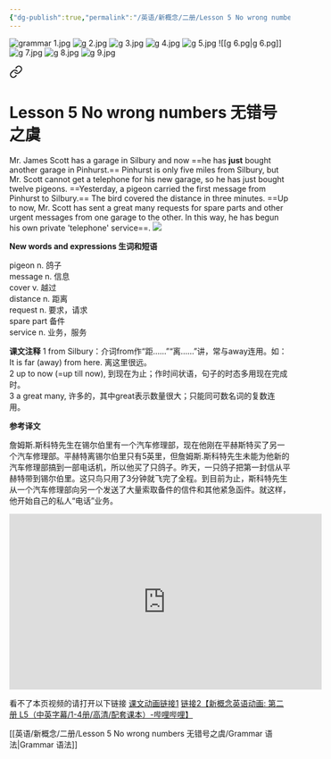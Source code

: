 ```yaml
---
{"dg-publish":true,"permalink":"/英语/新概念/二册/Lesson 5 No wrong numbers 无错号之虞/Grammar 语法/","dgPassFrontmatter":true}
---
```



![grammar 1.jpg](/img/user/%E8%8B%B1%E8%AF%AD/%E6%96%B0%E6%A6%82%E5%BF%B5/%E4%BA%8C%E5%86%8C/Lesson%205%20No%20wrong%20numbers%20%E6%97%A0%E9%94%99%E5%8F%B7%E4%B9%8B%E8%99%9E/%E9%99%84%E4%BB%B6/grammar%201.jpg)
![g 2.jpg](/img/user/%E8%8B%B1%E8%AF%AD/%E6%96%B0%E6%A6%82%E5%BF%B5/%E4%BA%8C%E5%86%8C/Lesson%205%20No%20wrong%20numbers%20%E6%97%A0%E9%94%99%E5%8F%B7%E4%B9%8B%E8%99%9E/%E9%99%84%E4%BB%B6/g%202.jpg)
![g 3.jpg](/img/user/%E8%8B%B1%E8%AF%AD/%E6%96%B0%E6%A6%82%E5%BF%B5/%E4%BA%8C%E5%86%8C/Lesson%205%20No%20wrong%20numbers%20%E6%97%A0%E9%94%99%E5%8F%B7%E4%B9%8B%E8%99%9E/%E9%99%84%E4%BB%B6/g%203.jpg)
![g 4.jpg](/img/user/%E8%8B%B1%E8%AF%AD/%E6%96%B0%E6%A6%82%E5%BF%B5/%E4%BA%8C%E5%86%8C/Lesson%205%20No%20wrong%20numbers%20%E6%97%A0%E9%94%99%E5%8F%B7%E4%B9%8B%E8%99%9E/%E9%99%84%E4%BB%B6/g%204.jpg)
![g 5.jpg](/img/user/%E8%8B%B1%E8%AF%AD/%E6%96%B0%E6%A6%82%E5%BF%B5/%E4%BA%8C%E5%86%8C/Lesson%205%20No%20wrong%20numbers%20%E6%97%A0%E9%94%99%E5%8F%B7%E4%B9%8B%E8%99%9E/%E9%99%84%E4%BB%B6/g%205.jpg)
![[g 6.pg\|g 6.pg]]
![g 7.jpg](/img/user/%E8%8B%B1%E8%AF%AD/%E6%96%B0%E6%A6%82%E5%BF%B5/%E4%BA%8C%E5%86%8C/Lesson%205%20No%20wrong%20numbers%20%E6%97%A0%E9%94%99%E5%8F%B7%E4%B9%8B%E8%99%9E/%E9%99%84%E4%BB%B6/g%207.jpg)
![g 8.jpg](/img/user/%E8%8B%B1%E8%AF%AD/%E6%96%B0%E6%A6%82%E5%BF%B5/%E4%BA%8C%E5%86%8C/Lesson%205%20No%20wrong%20numbers%20%E6%97%A0%E9%94%99%E5%8F%B7%E4%B9%8B%E8%99%9E/%E9%99%84%E4%BB%B6/g%208.jpg)
![g 9.jpg](/img/user/%E8%8B%B1%E8%AF%AD/%E6%96%B0%E6%A6%82%E5%BF%B5/%E4%BA%8C%E5%86%8C/Lesson%205%20No%20wrong%20numbers%20%E6%97%A0%E9%94%99%E5%8F%B7%E4%B9%8B%E8%99%9E/%E9%99%84%E4%BB%B6/g%209.jpg)


<div class="transclusion internal-embed is-loaded"><a class="markdown-embed-link" href="////lesson-5-no-wrong-numbers//" aria-label="Open link"><svg xmlns="http://www.w3.org/2000/svg" width="24" height="24" viewBox="0 0 24 24" fill="none" stroke="currentColor" stroke-width="2" stroke-linecap="round" stroke-linejoin="round" class="svg-icon lucide-link"><path d="M10 13a5 5 0 0 0 7.54.54l3-3a5 5 0 0 0-7.07-7.07l-1.72 1.71"></path><path d="M14 11a5 5 0 0 0-7.54-.54l-3 3a5 5 0 0 0 7.07 7.07l1.71-1.71"></path></svg></a><div class="markdown-embed">




 # Lesson 5 No wrong numbers 无错号之虞
Mr. James Scott has a garage in Silbury and now ==he has **just** bought another garage in Pinhurst.== Pinhurst is only five miles from Silbury, but Mr. Scott cannot get a telephone for his new garage, so he has just bought twelve pigeons. ==Yesterday, a pigeon carried the first message from Pinhurst to Silbury.== The bird covered the distance in three minutes. ==Up to now, Mr. Scott has sent a great many requests for spare parts and other urgent messages from one garage to the other. In this way, he has begun his own private 'telephone' service==.
  ![](https://i.xiao84.com/allimg/150108/1-15010PHP22F.jpg)

**New words and expressions 生词和短语**

pigeon n. 鸽子  
message n. 信息  
cover v. 越过  
distance n. 距离  
request n. 要求，请求  
spare part 备件  
service n. 业务，服务

**课文注释**
1 from Silbury：介词from作“距……”“离……”讲，常与away连用。如： It is far (away) from here. 离这里很远。  
2 up to now (=up till now), 到现在为止；作时间状语，句子的时态多用现在完成时。  
3 a great many, 许多的，其中great表示数量很大；只能同可数名词的复数连用。

**参考译文**

詹姆斯.斯科特先生在锡尔伯里有一个汽车修理部，现在他刚在平赫斯特买了另一个汽车修理部。平赫特离锡尔伯里只有5英里，但詹姆斯.斯科特先生未能为他新的汽车修理部搞到一部电话机，所以他买了只鸽子。昨天，一只鸽子把第一封信从平赫特带到锡尔伯里。这只鸟只用了3分钟就飞完了全程。到目前为止，斯科特先生从一个汽车修理部向另一个发送了大量索取备件的信件和其他紧急函件。就这样，他开始自己的私人“电话”业务。
  
<iframe src="https://hyrien-my.sharepoint.com/personal/zip_hyrien_onmicrosoft_com/_layouts/15/embed.aspx?UniqueId=026970c2-16bf-44e2-9a7d-f3fb6ee7544e&embed=%7B%22ust%22%3Atrue%2C%22hv%22%3A%22CopyEmbedCode%22%7D&referrer=StreamWebApp&referrerScenario=EmbedDialog.Create" width="560" height="315" frameborder="0" scrolling="no" allowfullscreen title="新概念2 L5.mp4"></iframe>

看不了本页视频的请打开以下链接 
  [课文动画链接1](https://hyrien-my.sharepoint.com/:v:/g/personal/zip_hyrien_onmicrosoft_com/EcJwaQK_FuJEmn3z-27nVE4BN7r-BU_eHVzYBP1w8DwufA?e=KFrIe5)
  [链接2【新概念英语动画: 第二册 L5（中英字幕/1-4册/高清/配套课本）-哔哩哔哩】](https://b23.tv/Qxmfm56)
 
[[英语/新概念/二册/Lesson 5 No wrong numbers 无错号之虞/Grammar 语法\|Grammar 语法]]

  



</div></div>




